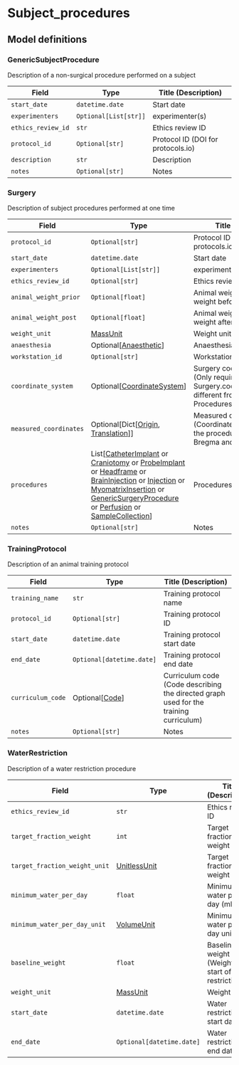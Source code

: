 # Subject_procedures

## Model definitions

### GenericSubjectProcedure

Description of a non-surgical procedure performed on a subject

| Field | Type | Title (Description) |
|-------|------|-------------|
| `start_date` | `datetime.date` | Start date  |
| `experimenters` | `Optional[List[str]]` | experimenter(s)  |
| `ethics_review_id` | `str` | Ethics review ID  |
| `protocol_id` | `Optional[str]` | Protocol ID (DOI for protocols.io) |
| `description` | `str` | Description  |
| `notes` | `Optional[str]` | Notes  |


### Surgery

Description of subject procedures performed at one time

| Field | Type | Title (Description) |
|-------|------|-------------|
| `protocol_id` | `Optional[str]` | Protocol ID (DOI for protocols.io) |
| `start_date` | `datetime.date` | Start date  |
| `experimenters` | `Optional[List[str]]` | experimenter(s)  |
| `ethics_review_id` | `Optional[str]` | Ethics review ID  |
| `animal_weight_prior` | `Optional[float]` | Animal weight (g) (Animal weight before procedure) |
| `animal_weight_post` | `Optional[float]` | Animal weight (g) (Animal weight after procedure) |
| `weight_unit` | [MassUnit](../aind_data_schema_models/units.md#massunit) | Weight unit  |
| `anaesthesia` | Optional[[Anaesthetic](surgery_procedures.md#anaesthetic)] | Anaesthesia  |
| `workstation_id` | `Optional[str]` | Workstation ID  |
| `coordinate_system` | Optional[[CoordinateSystem](coordinates.md#coordinatesystem)] | Surgery coordinate system (Only required when the Surgery.coordinate_system is different from the Procedures.coordinate_system) |
| `measured_coordinates` | Optional[Dict[[Origin](../aind_data_schema_models/coordinates.md#origin), [Translation](coordinates.md#translation)]] | Measured coordinates (Coordinates measured during the procedure, for example Bregma and Lambda) |
| `procedures` | List[[CatheterImplant](surgery_procedures.md#catheterimplant) or [Craniotomy](surgery_procedures.md#craniotomy) or [ProbeImplant](surgery_procedures.md#probeimplant) or [Headframe](surgery_procedures.md#headframe) or [BrainInjection](surgery_procedures.md#braininjection) or [Injection](injection_procedures.md#injection) or [MyomatrixInsertion](surgery_procedures.md#myomatrixinsertion) or [GenericSurgeryProcedure](surgery_procedures.md#genericsurgeryprocedure) or [Perfusion](surgery_procedures.md#perfusion) or [SampleCollection](surgery_procedures.md#samplecollection)] | Procedures  |
| `notes` | `Optional[str]` | Notes  |


### TrainingProtocol

Description of an animal training protocol

| Field | Type | Title (Description) |
|-------|------|-------------|
| `training_name` | `str` | Training protocol name  |
| `protocol_id` | `Optional[str]` | Training protocol ID  |
| `start_date` | `datetime.date` | Training protocol start date  |
| `end_date` | `Optional[datetime.date]` | Training protocol end date  |
| `curriculum_code` | Optional[[Code](identifiers.md#code)] | Curriculum code (Code describing the directed graph used for the training curriculum) |
| `notes` | `Optional[str]` | Notes  |


### WaterRestriction

Description of a water restriction procedure

| Field | Type | Title (Description) |
|-------|------|-------------|
| `ethics_review_id` | `str` | Ethics review ID  |
| `target_fraction_weight` | `int` | Target fraction weight (%)  |
| `target_fraction_weight_unit` | [UnitlessUnit](../aind_data_schema_models/units.md#unitlessunit) | Target fraction weight unit  |
| `minimum_water_per_day` | `float` | Minimum water per day (mL)  |
| `minimum_water_per_day_unit` | [VolumeUnit](../aind_data_schema_models/units.md#volumeunit) | Minimum water per day unit  |
| `baseline_weight` | `float` | Baseline weight (g) (Weight at start of water restriction) |
| `weight_unit` | [MassUnit](../aind_data_schema_models/units.md#massunit) | Weight unit  |
| `start_date` | `datetime.date` | Water restriction start date  |
| `end_date` | `Optional[datetime.date]` | Water restriction end date  |


